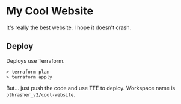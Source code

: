 # My Cool Website

It's really the best website. I hope it doesn't crash.

## Deploy

Deploys use Terraform.

    > terraform plan
    > terraform apply

But... just push the code and use TFE to deploy. Workspace name is `pthrasher_v2/cool-website`.

